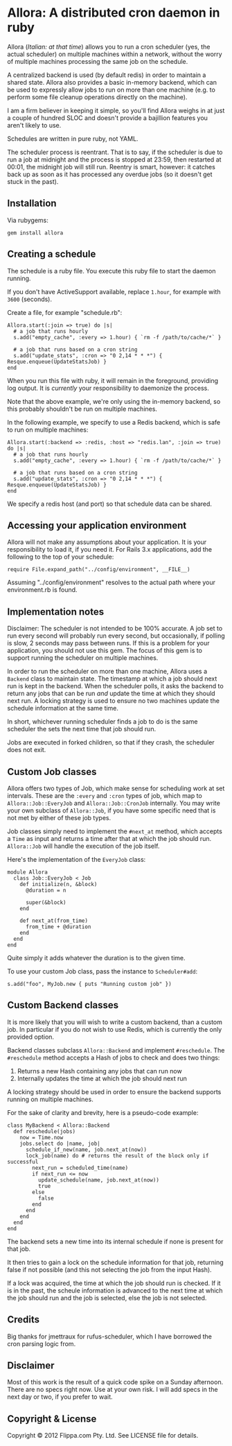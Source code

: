 # Allora: A distributed cron daemon in ruby

Allora (*Italian: at that time*) allows you to run a cron scheduler (yes, the actual
scheduler) on multiple machines within a network, without the worry of multiple
machines processing the same job on the schedule.

A centralized backend is used (by default redis) in order to maintain a shared state.
Allora also provides a basic in-memory backend, which can be used to expressly allow
jobs to run on more than one machine (e.g. to perform some file cleanup operations
directly on the machine).

I am a firm believer in keeping it simple, so you'll find Allora weighs in at just
a couple of hundred SLOC and doesn't provide a bajillion features you aren't likely
to use.

Schedules are written in pure ruby, not YAML.

The scheduler process is reentrant.  That is to say, if the scheduler is due to run
a job at midnight and the process is stopped at 23:59, then restarted at 00:01, the
midnight job will still run.  Reentry is smart, however: it catches back up as soon
as it has processed any overdue jobs (so it doesn't get stuck in the past).

## Installation

Via rubygems:

    gem install allora

## Creating a schedule

The schedule is a ruby file.  You execute this ruby file to start the daemon running.

If you don't have ActiveSupport available, replace `1.hour`, for example with `3600`
(seconds).

Create a file, for example "schedule.rb":

    Allora.start(:join => true) do |s|
      # a job that runs hourly
      s.add("empty_cache", :every => 1.hour) { `rm -f /path/to/cache/*` }
      
      # a job that runs based on a cron string
      s.add("update_stats", :cron => "0 2,14 * * *") { Resque.enqueue(UpdateStatsJob) }
    end

When you run this file with ruby, it will remain in the foreground, providing log
output.  It is *currently* your responsibility to daemonize the process.

Note that the above example, we're only using the in-memory backend, so this
probably shouldn't be run on multiple machines.

In the following example, we specify to use a Redis backend, which is safe to run on
multiple machines:

    Allora.start(:backend => :redis, :host => "redis.lan", :join => true) do |s|
      # a job that runs hourly
      s.add("empty_cache", :every => 1.hour) { `rm -f /path/to/cache/*` }
      
      # a job that runs based on a cron string
      s.add("update_stats", :cron => "0 2,14 * * *") { Resque.enqueue(UpdateStatsJob) }
    end

We specify a redis host (and port) so that schedule data can be shared.

## Accessing your application environment

Allora will not make any assumptions about your application.  It is your responsibility
to load it, if you need it.  For Rails 3.x applications, add the following to the top
of your schedule:

    require File.expand_path("../config/environment", __FILE__)

Assuming "../config/environment" resolves to the actual path where your environment.rb is
found.

## Implementation notes

Disclaimer: The scheduler is not intended to be 100% accurate.  A job set to run every
second will probably run every second, but occasionally, if polling is slow, 2 seconds
may pass between runs.  If this is a problem for your application, you should not use
this gem.  The focus of this gem is to support running the scheduler on multiple machines.

In order to run the scheduler on more than one machine, Allora uses a `Backend` class to
maintain state.  The timestamp at which a job should next run is kept in the backend.
When the scheduler polls, it asks the backend to return any jobs that can be run *and*
update the time at which they should next run.  A locking strategy is used to ensure no
two machines update the schedule information at the same time.

In short, whichever running scheduler finds a job to do is the same scheduler the sets the
next time that job should run.

Jobs are executed in forked children, so that if they crash, the scheduler does not
exit.

## Custom Job classes

Allora offers two types of Job, which make sense for scheduling work at set intervals.
These are the `:every` and `:cron` types of job, which map to `Allora::Job::EveryJob` and
`Allora::Job::CronJob` internally.  You may write your own subclass of `Allora::Job`, if
you have some specific need that is not met by either of these job types.

Job classes simply need to implement the `#next_at` method, which accepts a `Time` as
input and returns a time after that at which the job should run.  `Allora::Job` will
handle the execution of the job itself.

Here's the implementation of the `EveryJob` class:

    module Allora
      class Job::EveryJob < Job
        def initialize(n, &block)
          @duration = n

          super(&block)
        end

        def next_at(from_time)
          from_time + @duration
        end
      end
    end

Quite simply it adds whatever the duration is to the given time.

To use your custom Job class, pass the instance to `Scheduler#add`:

    s.add("foo", MyJob.new { puts "Running custom job" })

## Custom Backend classes

It is more likely that you will wish to write a custom backend, than a custom job.  In
particular if you do not wish to use Redis, which is currently the only provided option.

Backend classes subclass `Allora::Backend` and implement `#reschedule`.  The `#reschedule`
method accepts a Hash of jobs to check and does two things:

  1. Returns a new Hash containing any jobs that can run now
  2. Internally updates the time at which the job should next run

A locking strategy should be used in order to ensure the backend supports running on
multiple machines.

For the sake of clarity and brevity, here is a pseudo-code example:

    class MyBackend < Allora::Backend
      def reschedule(jobs)
        now = Time.now
        jobs.select do |name, job|
          schedule_if_new(name, job.next_at(now))
          lock_job(name) do # returns the result of the block only if successful
            next_run = scheduled_time(name)
            if next_run <= now
              update_schedule(name, job.next_at(now))
              true
            else
              false
            end
          end
        end
      end
    end

The backend sets a new time into its internal schedule if none is present for that job.

It then tries to gain a lock on the schedule information for that job, returning false
if not possible (and this not selecting the job from the input Hash).

If a lock was acquired, the time at which the job should run is checked.  If it is in the
past, the scheule information is advanced to the next time at which the job should run and
the job is selected, else the job is not selected.

## Credits

Big thanks for jmettraux for rufus-scheduler, which I have borrowed the cron parsing logic
from.

## Disclaimer

Most of this work is the result of a quick code spike on a Sunday afternoon.  There are no
specs right now.  Use at your own risk.  I will add specs in the next day or two, if you
prefer to wait.

## Copyright & License

Copyright &copy; 2012 Flippa.com Pty. Ltd. See LICENSE file for details.
